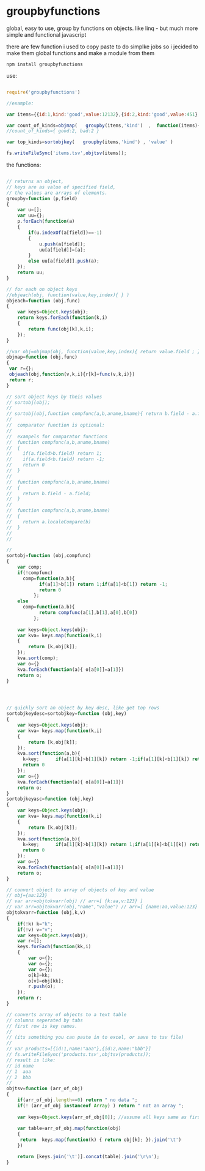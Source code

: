 # groupbyfunctions
global, easy to use, group by functions on objects. like linq - but much more simple and functional javascript

there are few function i used to copy paste to do  simplke jobs
so i jecided to make them global functions and make a module from them

``` npm install groupbyfunctions ```

use:

```javascript

require('groupbyfunctions')

//example:

var items={{id:1,kind:'good',value:12132},{id:2,kind:'good',value:451},{id:3,kind:'bad',value:997454},{id:4,kind:'bad',value:3241}};

var count_of_kinds=objmap(   groupby(items,'kind')  ,  function(items){ return items.length}  )
//count_of_kinds={ good:2, bad:2 }

var top_kinds=sortobjkey(   groupby(items,'kind') , 'value' )

fs.writeFileSync('items.tsv',objtsv(items));

```


the functions:

```javascript

// returns an object, 
// keys are as value of specified field,
// the values are arrays of elements.
groupby=function (p,field)
{
    var u=[];
    var uu={};
    p.forEach(function(a)
    {
        if(u.indexOf(a[field])==-1)
        {
            u.push(a[field]);
            uu[a[field]]=[a];
        }
        else uu[a[field]].push(a);
    });
    return uu;
}

// for each on object keys
//objeach(obj, function(value,key,index){ } )
objeach=function (obj,func)
{
    var keys=Object.keys(obj);
    return keys.forEach(function(k,i)
    {
        return func(obj[k],k,i);
    });
}

//var obj=objmap(obj, function(value,key,index){ return value.field ; } )
objmap=function (obj,func)
{
 var r={};
 objeach(obj,function(v,k,i){r[k]=func(v,k,i)})
 return r;
}

// sort object keys by theis values
// sortobj(obj);
//
// sortobj(obj,function compfunc(a,b,aname,bname){ return b.field - a.field; });
//
//  comparator function is optional:
//
//  exampels for comparator functions
//  function compfunc(a,b,aname,bname) 
//  {
//    if(a.field>b.field) return 1;
//    if(a.field<b.field) return -1;
//    return 0
//  }
//
//  function compfunc(a,b,aname,bname)
//  {
//    return b.field - a.field;
//  }
//
//  function compfunc(a,b,aname,bname)
//  {
//    return a.localeCompare(b)
//  }
//
//

//
sortobj=function (obj,compfunc)
{
    var comp;
    if(!compfunc)
      comp=function(a,b){
            if(a[1]>b[1]) return 1;if(a[1]<b[1]) return -1;
            return 0
          };
    else 
      comp=function(a,b){
            return compfunc(a[1],b[1],a[0],b[0])
          };
    
    var keys=Object.keys(obj);
    var kva= keys.map(function(k,i)
    {
        return [k,obj[k]];
    });
    kva.sort(comp);
    var o={}
    kva.forEach(function(a){ o[a[0]]=a[1]})
    return o;
}




// quickly sort an object by key desc, like get top rows
sortobjkeydesc=sortobjkey=function (obj,key)
{
    var keys=Object.keys(obj);
    var kva= keys.map(function(k,i)
    {
        return [k,obj[k]];
    });
    kva.sort(function(a,b){
      k=key;      if(a[1][k]>b[1][k]) return -1;if(a[1][k]<b[1][k]) return 1;
      return 0
    });
    var o={}
    kva.forEach(function(a){ o[a[0]]=a[1]})
    return o;
}
sortobjkeyasc=function (obj,key)
{
    var keys=Object.keys(obj);
    var kva= keys.map(function(k,i)
    {
        return [k,obj[k]];
    });
    kva.sort(function(a,b){
      k=key;      if(a[1][k]>b[1][k]) return 1;if(a[1][k]<b[1][k]) return -1;
      return 0
    });
    var o={}
    kva.forEach(function(a){ o[a[0]]=a[1]})
    return o;
}

// convert object to array of objects of key and value
// obj={aa:123}
// var arr=objtokvarr(obj) // arr=[ {k:aa,v:123} ]
// var arr=objtokvarr(obj,"name","value") // arr=[ {name:aa,value:123} ]
objtokvarr=function (obj,k,v)
{
    if(!k) k="k";
    if(!v) v="v";
    var keys=Object.keys(obj);
    var r=[];
    keys.forEach(function(kk,i)
    {
        var o={};
        var o={};
        var o={};
        o[k]=kk;
        o[v]=obj[kk];
        r.push(o);
    });
    return r;
}

// converts array of objects to a text table
// columns seperated by tabs
// first row is key names.
//
// (its something you can paste in to excel, or save to tsv file)
// 
// var products=[{id:1,name:"aaa"},{id:2,name:"bbb"}]
// fs.writeFileSync('products.tsv',objtsv(products));
// result is like:
// id name
// 1  aaa
// 2  bbb
//
objtsv=function (arr_of_obj)
{
    if(arr_of_obj.length==0) return " no data ";
    if(! (arr_of_obj instanceof Array) ) return " not an array ";
    
    var keys=Object.keys(arr_of_obj[0]); //assume all keys same as first
    
    var table=arr_of_obj.map(function(obj)
    {
     return  keys.map(function(k) { return obj[k]; }).join('\t')
    })

    return [keys.join('\t')].concat(table).join('\r\n');
}

```
